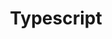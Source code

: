 ---
title: "Typescript"
layout: categories
permalink: /typescript/
author_profile: true
sidebar_main: true
---